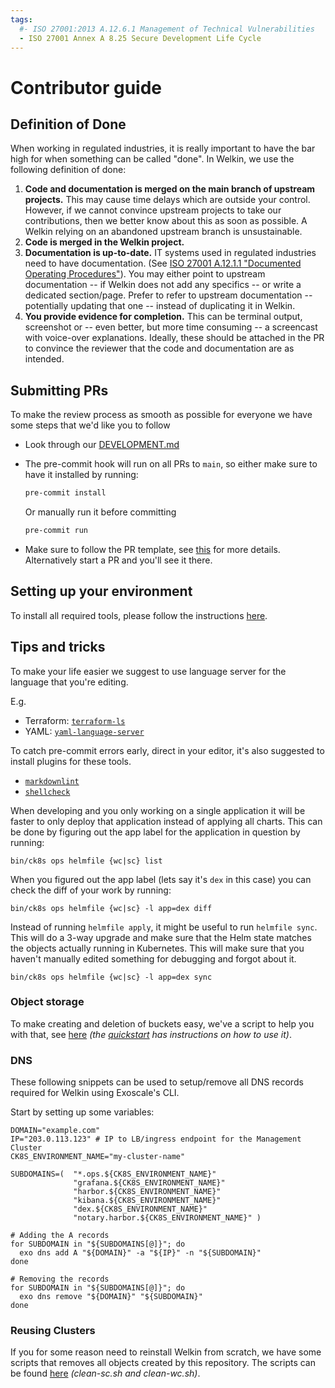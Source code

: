 ```yaml
---
tags:
  #- ISO 27001:2013 A.12.6.1 Management of Technical Vulnerabilities
  - ISO 27001 Annex A 8.25 Secure Development Life Cycle
---
```


# Contributor guide

## Definition of Done

When working in regulated industries, it is really important to have the bar high for when something can be called "done". In Welkin, we use the following definition of done:

1. **Code and documentation is merged on the main branch of upstream projects.** This may cause time delays which are outside your control. However, if we cannot convince upstream projects to take our contributions, then we better know about this as soon as possible. A Welkin relying on an abandoned upstream branch is unsustainable.
1. **Code is merged in the Welkin project.**
1. **Documentation is up-to-date.** IT systems used in regulated industries need to have documentation. (See [ISO 27001 A.12.1.1 "Documented Operating Procedures"](https://www.isms.online/iso-27001/annex-a-12-operations-security/)).
    You may either point to upstream documentation -- if Welkin does not add any specifics -- or write a dedicated section/page. Prefer to refer to upstream documentation -- potentially updating that one -- instead of duplicating it in Welkin.
1. **You provide evidence for completion.** This can be terminal output, screenshot or -- even better, but more time consuming -- a screencast with voice-over explanations. Ideally, these should be attached in the PR to convince the reviewer that the code and documentation are as intended.

## Submitting PRs

To make the review process as smooth as possible for everyone we have some steps that we'd like you to follow

- Look through our [DEVELOPMENT.md](https://github.com/elastisys/compliantkubernetes-apps/blob/main/DEVELOPMENT.md)

- The pre-commit hook will run on all PRs to `main`, so either make sure to have it installed by running:

  ```bash
  pre-commit install
  ```

  Or manually run it before committing

  ```bash
  pre-commit run
  ```

- Make sure to follow the PR template, see [this](https://raw.githubusercontent.com/elastisys/compliantkubernetes-apps/main/.github/pull_request_template.md) for more details.
  Alternatively start a PR and you'll see it there.

## Setting up your environment

To install all required tools, please follow the instructions [here](https://github.com/elastisys/compliantkubernetes-apps#requirements).

## Tips and tricks

To make your life easier we suggest to use language server for the language that you're editing.

E.g.

- Terraform: [`terraform-ls`](https://github.com/hashicorp/terraform-ls)
- YAML: [`yaml-language-server`](https://github.com/redhat-developer/yaml-language-server)

To catch pre-commit errors early, direct in your editor, it's also suggested to install plugins for these tools.

- [`markdownlint`](https://github.com/markdownlint/markdownlint/)
- [`shellcheck`](https://github.com/koalaman/shellcheck/)

When developing and you only working on a single application it will be faster to only deploy that application instead of applying all charts.
This can be done by figuring out the app label for the application in question by running:

```console
bin/ck8s ops helmfile {wc|sc} list
```

When you figured out the app label (lets say it's `dex` in this case) you can check the diff of your work by running:

```console
bin/ck8s ops helmfile {wc|sc} -l app=dex diff
```

Instead of running `helmfile apply`, it might be useful to run `helmfile sync`.
This will do a 3-way upgrade and make sure that the Helm state matches the objects actually running in Kubernetes.
This will make sure that you haven't manually edited something for debugging and forgot about it.

```console
bin/ck8s ops helmfile {wc|sc} -l app=dex sync
```

### Object storage

To make creating and deletion of buckets easy, we've a script to help you with that, see [here](https://github.com/elastisys/compliantkubernetes-apps/tree/main/scripts/S3) _(the [quickstart](https://github.com/elastisys/compliantkubernetes-apps#quickstart) has instructions on how to use it)_.

### DNS

These following snippets can be used to setup/remove all DNS records required for Welkin using Exoscale's CLI.

Start by setting up some variables:

```console
DOMAIN="example.com"
IP="203.0.113.123" # IP to LB/ingress endpoint for the Management Cluster
CK8S_ENVIRONMENT_NAME="my-cluster-name"

SUBDOMAINS=(  "*.ops.${CK8S_ENVIRONMENT_NAME}"
              "grafana.${CK8S_ENVIRONMENT_NAME}"
              "harbor.${CK8S_ENVIRONMENT_NAME}"
              "kibana.${CK8S_ENVIRONMENT_NAME}"
              "dex.${CK8S_ENVIRONMENT_NAME}"
              "notary.harbor.${CK8S_ENVIRONMENT_NAME}" )
```

```console
# Adding the A records
for SUBDOMAIN in "${SUBDOMAINS[@]}"; do
  exo dns add A "${DOMAIN}" -a "${IP}" -n "${SUBDOMAIN}"
done
```

```console
# Removing the records
for SUBDOMAIN in "${SUBDOMAINS[@]}"; do
  exo dns remove "${DOMAIN}" "${SUBDOMAIN}"
done
```

### Reusing Clusters

If you for some reason need to reinstall Welkin from scratch, we have some scripts that removes all objects created by this repository.
The scripts can be found [here](https://github.com/elastisys/compliantkubernetes-apps/tree/main/scripts) _(clean-sc.sh and clean-wc.sh)_.
